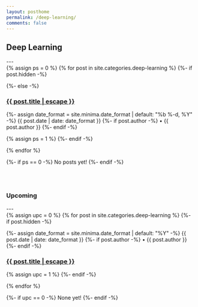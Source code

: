 ```yaml
---
layout: posthome
permalink: /deep-learning/
comments: false
---
```

<h2 class="post-list-heading">Deep Learning</h2>
---
<br>
<div>
{% assign ps = 0 %}
{% for post in site.categories.deep-learning %}
  {%- if post.hidden -%}
      <p></p>
  {%- else -%}
      <div>
      <h3 class="post-title p-name" itemprop="name headline"><a href="{{ post.url | relative_url }}">{{ post.title | escape }}</a></h3>
      <p class="post-meta">
        <time class="dt-published" datetime="{{ page.date | date_to_xmlschema }}" itemprop="datePublished">
          {%- assign date_format = site.minima.date_format | default: "%b %-d, %Y" -%}
          {{ post.date | date: date_format }}
        </time>
        {%- if post.author -%}
          • <span itemprop="author" itemscope itemtype="http://schema.org/Person"><span class="p-author h-card" itemprop="name">{{ post.author }}</span></span>
        {%- endif -%}</p>
      </div>
      {% assign ps = 1 %}
  {%- endif -%}
 
{% endfor %}
</div>

{%- if ps == 0 -%}
    No posts yet!
{%- endif -%}

<br><br>
<h3 class="post-list-heading">Upcoming</h3>
---
<br>
<div>
{% assign upc = 0 %}
{% for post in site.categories.deep-learning %}
  {%- if post.hidden -%}
      <div>
      <p class="post-meta">
        <time class="dt-published" datetime="{{ page.date | date_to_xmlschema }}" itemprop="datePublished">
          {%- assign date_format = site.minima.date_format | default: "%Y" -%}
          {{ post.date | date: date_format }}
        </time>
        {%- if post.author -%}
          • <span itemprop="author" itemscope itemtype="http://schema.org/Person"><span class="p-author h-card" itemprop="name">{{ post.author }}</span></span>
        {%- endif -%}</p>
      <h3 class="post-title p-name" itemprop="name headline"><a href="">{{ post.title | escape }}</a></h3>
      </div>
      {% assign upc = 1 %}
  {%- endif -%}

{% endfor %}
</div>

{%- if upc == 0 -%}
    None yet!
{%- endif -%}

